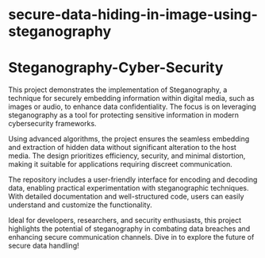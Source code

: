 # secure-data-hiding-in-image-using-steganography
# Steganography-Cyber-Security


This project demonstrates the implementation of Steganography, a technique for securely embedding information within digital media, such as images or audio, to enhance data confidentiality. The focus is on leveraging steganography as a tool for protecting sensitive information in modern cybersecurity frameworks.

Using advanced algorithms, the project ensures the seamless embedding and extraction of hidden data without significant alteration to the host media. The design prioritizes efficiency, security, and minimal distortion, making it suitable for applications requiring discreet communication.

The repository includes a user-friendly interface for encoding and decoding data, enabling practical experimentation with steganographic techniques. With detailed documentation and well-structured code, users can easily understand and customize the functionality.

Ideal for developers, researchers, and security enthusiasts, this project highlights the potential of steganography in combating data breaches and enhancing secure communication channels. Dive in to explore the future of secure data handling!
